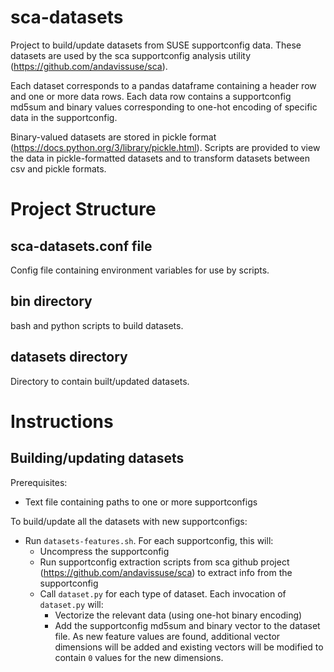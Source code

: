# sca-datasets
Project to build/update datasets from SUSE supportconfig data.  These datasets are used by the sca supportconfig analysis utility (https://github.com/andavissuse/sca).

Each dataset corresponds to a pandas dataframe containing a header row and one or more data rows.  Each data row contains a supportconfig md5sum and binary values corresponding to one-hot encoding of specific data in the supportconfig.

Binary-valued datasets are stored in pickle format (https://docs.python.org/3/library/pickle.html).  Scripts are provided to view the data in pickle-formatted datasets and to transform datasets between csv and pickle formats.

# Project Structure

## sca-datasets.conf file
Config file containing environment variables for use by scripts.

## bin directory
bash and python scripts to build datasets.

## datasets directory
Directory to contain built/updated datasets.

# Instructions

## Building/updating datasets
Prerequisites:
* Text file containing paths to one or more supportconfigs

To build/update all the datasets with new supportconfigs:
* Run `datasets-features.sh`.  For each supportconfig, this will:
    * Uncompress the supportconfig
    * Run supportconfig extraction scripts from sca github project (https://github.com/andavissuse/sca) to extract info from the supportconfig 
    * Call `dataset.py` for each type of dataset.  Each invocation of `dataset.py` will:
      * Vectorize the relevant data (using one-hot binary encoding)
      * Add the supportconfig md5sum and binary vector to the dataset file.  As new feature values are found, additional vector dimensions will be added and existing vectors will be modified to contain `0` values for the new dimensions.
